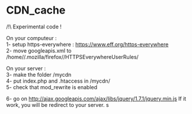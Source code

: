 CDN_cache
=========
  
  
/!\ Experimental code !  
  
On your computeur :  
1- setup https-everywhere : https://www.eff.org/https-everywhere  
2- move googleapis.xml to /home/<login>/.mozilla/firefox/<profile>/HTTPSEverywhereUserRules/  
  
On your server :  
3- make the folder /mycdn  
4- put index.php and .htaccess in /mycdn/  
5- check that mod_rewrite is enabled  
  
6- go on http://ajax.googleapis.com/ajax/libs/jquery/1.7.1/jquery.min.js
  If it work, you will be redirect to your server.
s
